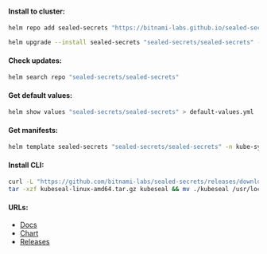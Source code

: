 #### Install to cluster:
```bash
helm repo add sealed-secrets "https://bitnami-labs.github.io/sealed-secrets" && helm repo update
```
```bash
helm upgrade --install sealed-secrets "sealed-secrets/sealed-secrets" -n kube-system --version "2.15.3"
```

#### Check updates:
```bash
helm search repo "sealed-secrets/sealed-secrets"
```

#### Get default values:
```bash
helm show values "sealed-secrets/sealed-secrets" > default-values.yml
```

#### Get manifests:
```bash
helm template sealed-secrets "sealed-secrets/sealed-secrets" -n kube-system --version "2.15.3" > manifests.yml
```

#### Install CLI:
```bash
curl -L "https://github.com/bitnami-labs/sealed-secrets/releases/download/v${version}/kubeseal-${version}-linux-amd64.tar.gz" -o "kubeseal-linux-amd64.tar.gz" && \
tar -xzf kubeseal-linux-amd64.tar.gz kubeseal && mv ./kubeseal /usr/local/bin/ && rm -f kubeseal-linux-amd64.tar.gz
```

#### URLs:
- [Docs](https://github.com/bitnami-labs/sealed-secrets/blob/main/README.md)
- [Chart](https://github.com/bitnami-labs/sealed-secrets/tree/main/helm/sealed-secrets)
- [Releases](https://github.com/bitnami-labs/sealed-secrets/releases)
